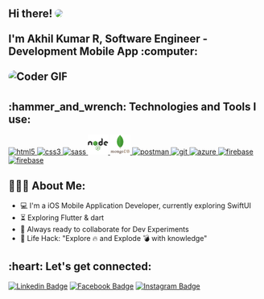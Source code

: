 <html>
<head>
</head>
<body>

<h2 align="left">
 <abc>
  <br>Hi there! <img src="https://user-images.githubusercontent.com/42378118/110234147-e3259600-7f4e-11eb-95be-0c4047144dea.gif" style="border-radius: 15px; overflow: hidden;" width="30"><br>
  <br> I'm Akhil Kumar R, Software Engineer - Development Mobile App :computer:<br>
  <br>
    <img src="https://camo.githubusercontent.com/f6a3ce319a938926c27df1feef26eeadac0d53253750363b0bdb8412f0726c3e/68747470733a2f2f6d656469612e74656e6f722e636f6d2f595a506e477550655a763841414141642f636f64696e672e676966" alt="Coder GIF" style="border-radius: 15px; overflow: hidden;" width="500">
 </abc>
</h2>


<h2 align="left">:hammer_and_wrench: Technologies and Tools I use:</h2>
<p align="left">
    <a href="https://developer.apple.com/swift/" target="_blank"> <img src="https://encrypted-tbn0.gstatic.com/images?q=tbn:ANd9GcSTkQa0gAdcpTo8I28Z6_XXY-XFNvfR2J2wWwlxUoZaYwme_Edhsbofs1dvbxGDX-c2bRo&usqp=CAU" alt="html5" width="40" height="40"/> </a>
    <a href="https://developer.apple.com/library/archive/documentation/Cocoa/Conceptual/ProgrammingWithObjectiveC/Introduction/Introduction.html" target="_blank"> <img src="https://assets-global.website-files.com/6201a2cd5ce46c1b24b8647b/64a34a6f5045c7ef1fd254c3_Obj-C-bigcolor.svg" alt="css3" width="40" height="40"/> </a>
<a href="https://www.googleadservices.com/pagead/aclk?sa=L&ai=DChcSEwiosOCr3oeEAxXco2YCHQBlBz8YABAAGgJzbQ&gclid=CjwKCAiA_OetBhAtEiwAPTeQZ6944i0aHZJ33YyScXK8DSsyfFrXQuL6ClWGMQljX1g1MpArsiTzxhoCT50QAvD_BwE&ohost=www.google.com&cid=CAESVeD2e5mJTs2Vrjbq418oJW0OiKVeKC6tTy4w3FqASV1c35UA4Soy9jmUGtUoZZEWKDnHPq-QzdbEpu7h0SoDnuKLDc1wt4IGtMtKAciQ0ovpCVh8H6w&sig=AOD64_2o2y7V_4cVBHk95z4DkcrFQw8niw&q&adurl&ved=2ahUKEwjA7tqr3oeEAxXg8zgGHS6OD34Q0Qx6BAgFEAE&nis=8" target="_blank"> <img src="https://web-strapi.mrmilu.com/uploads/flutter_logo_470e9f7491.png" alt="sass" width="40" height="40"/> </a>
      <a href="https://nodejs.org" target="_blank"> <img src="https://raw.githubusercontent.com/devicons/devicon/master/icons/nodejs/nodejs-original-wordmark.svg" alt="nodejs" width="40" height="40"/> </a>
    <a href="https://www.mongodb.com/" target="_blank"> <img src="https://raw.githubusercontent.com/devicons/devicon/master/icons/mongodb/mongodb-original-wordmark.svg" alt="mongodb" width="40" height="40"/> </a>
<a href="https://www.postman.com/" target="_blank"> <img src="https://www.vectorlogo.zone/logos/getpostman/getpostman-icon.svg" alt="postman" width="40" height="40"/> </a>
<a href="https://git-scm.com/" target="_blank"> <img src="https://www.vectorlogo.zone/logos/git-scm/git-scm-icon.svg" alt="git" width="40" height="40"/> </a>
<a href="https://docs.github.com/en" target="_blank"> <img src="https://www.svgrepo.com/show/445786/github.svg" alt="azure" width="40" height="40"/> </a>
 <a href="https://firebase.google.com/" target="_blank"> <img src="https://www.vectorlogo.zone/logos/firebase/firebase-icon.svg" alt="firebase" width="40" height="40"/> </a>
<a href="https://firebase.google.com/" target="_blank"> <img src="https://miro.medium.com/v2/resize:fit:1200/1*6GoXl-gbW5tNuckXmPgOmA.png" alt="firebase" width="80" height="40"/> </a>
    </p>

<h2 align="left">👨🏻‍💻 About Me:</h2>

- :computer: I'm a iOS Mobile Application Developer, currently exploring SwiftUI
- :hourglass_flowing_sand: Exploring Flutter & dart
- :rocket: Always ready to collaborate for Dev Experiments
- :dart: Life Hack: "Explore :fire: and Explode :bomb: with knowledge"

<h2 align="left">:heart: Let's get connected:</h2>

[![Linkedin Badge](https://img.shields.io/badge/-akhil__kumar-blue?style=flat-square&logo=Linkedin&logoColor=white&link=)]() [![Facebook Badge](https://img.shields.io/badge/-@akhil__kumar-3b5998?style=flat-square&labelColor=3b5998&logo=facebook&logoColor=white&link=)]() [![Instagram Badge](https://img.shields.io/badge/-@akhil__kumar-D7008A?style=flat-square&labelColor=D7008A&logo=Instagram&logoColor=white&link=)]()
</body>
</html>
